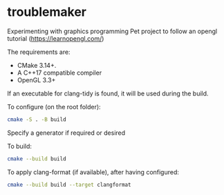 # troublemaker
Experimenting with graphics programming
Pet project to follow an opengl tutorial (https://learnopengl.com/)

The requirements are:

* CMake 3.14+.
* A C++17 compatible compiler
* OpenGL 3.3+

If an executable for clang-tidy is found, it will be used during the build.

To configure (on the root folder):

```bash
cmake -S . -B build
```

Specify a generator if required or desired

To build:

```bash
cmake --build build
```

To apply clang-format (if available), after having configured:

```bash
cmake --build build --target clangformat
```
